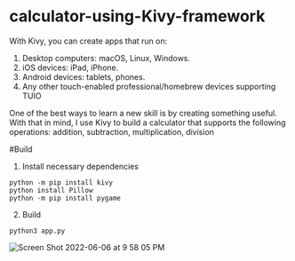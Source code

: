 # calculator-using-Kivy-framework
With Kivy, you can create apps that run on:
1. Desktop computers: macOS, Linux, Windows.
2. iOS devices: iPad, iPhone.
3. Android devices: tablets, phones.
4. Any other touch-enabled professional/homebrew devices supporting TUIO

One of the best ways to learn a new skill is by creating something useful. With that in mind, I use Kivy to build a calculator that supports the following operations: addition, subtraction, multiplication, division

#Build

1. Install necessary dependencies
```
python -m pip install kivy
python install Pillow
python -m pip install pygame
```

2. Build
```
python3 app.py
```

![Screen Shot 2022-06-06 at 9 58 05 PM](https://user-images.githubusercontent.com/90353674/172279949-e65cb405-fed9-4733-8843-438b0291e767.png)
